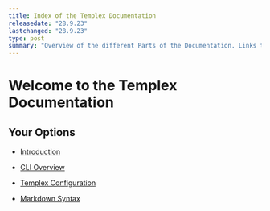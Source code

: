 ```yaml
---
title: Index of the Templex Documentation
releasedate: "28.9.23"
lastchanged: "28.9.23"
type: post
summary: "Overview of the different Parts of the Documentation. Links to other Pages. Table of Contents."
---
```


# Welcome to the Templex Documentation

## Your Options

-   [Introduction](./introduction.html)

-   [CLI Overview](./cli-commands.html)

-   [Templex Configuration](./configuration.html)

-   [Markdown Syntax](./markdown-syntax.html)
